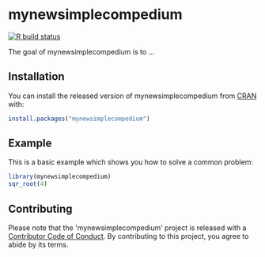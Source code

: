 
# mynewsimplecompedium

<!-- badges: start -->
[![R build status](https://github.com/XiaoluQianUW/DATA-598-WI20-week-7/workflows/R-CMD-check/badge.svg)](https://github.com/XiaoluQianUW/DATA-598-WI20-week-7/actions)
<!-- badges: end -->

The goal of mynewsimplecompedium is to ...

## Installation

You can install the released version of mynewsimplecompedium from [CRAN](https://CRAN.R-project.org) with:

``` r
install.packages("mynewsimplecompedium")
```

## Example

This is a basic example which shows you how to solve a common problem:

``` r
library(mynewsimplecompedium)
sqr_root(4)
```

## Contributing 
Please note that the 'mynewsimplecompedium' project is released with a [Contributor Code of Conduct](CODE_OF_CONDUCT.md). By contributing to this project, you agree to abide by its terms.
